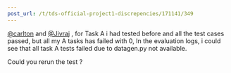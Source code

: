 ```yaml
---
post_url: /t/tds-official-project1-discrepencies/171141/349
---
```

[@carlton](/u/carlton) and [@Jivraj](/u/jivraj) , for Task A i had tested before and all the test cases passed, but all my A tasks has failed with 0, In the evaluation logs, i could see that all task A tests failed due to datagen.py not available.

Could you rerun the test ?